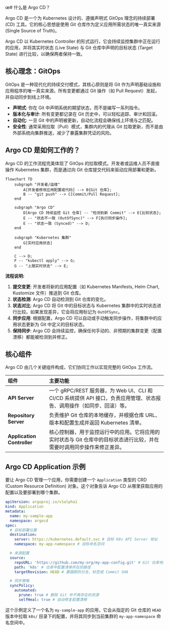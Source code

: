 œ# 什么是 Argo CD？

Argo CD 是一个为 Kubernetes 设计的、遵循声明式 GitOps 理念的持续部署 (CD) 工具。它的核心思想是使用 Git 仓库作为定义应用所需状态的唯一真实来源 (Single Source of Truth)。

Argo CD 以 Kubernetes Controller 的形式运行，它会持续监控集群中正在运行的应用，并将其实时状态 (Live State) 与 Git 仓库中声明的目标状态 (Target State) 进行比较，以确保两者保持一致。

## 核心理念：GitOps

GitOps 是一种现代化的持续交付模式，其核心原则是将 Git 作为声明基础设施和应用程序的唯一真实来源。所有变更都通过 Git 操作（如 Pull Request）发起，并自动同步到线上环境。

- **声明式**: 你在 Git 中声明系统的期望状态，而不是编写一系列指令。
- **版本化与审计**: 所有变更都记录在 Git 历史中，可以轻松追踪、审计和回滚。
- **自动化**: 一旦 Git 中的声明被更新，自动化流程会确保线上环境与之匹配。
- **安全性**: 通常采用拉取（Pull）模式，集群内的代理从 Git 拉取更新，而不是由外部系统向集群推送，减少了暴露集群凭证的风险。

## Argo CD 是如何工作的？

Argo CD 的工作流程完美体现了 GitOps 的拉取模式。开发者或运维人员不直接操作 Kubernetes 集群，而是通过向 Git 仓库提交代码来驱动应用部署和更新。

```mermaid
flowchart TD
    subgraph "开发者/运维"
        A[开发者修改应用配置或代码] --> B{Git 仓库};
        B -- "git push" --> C[Commit/Pull Request];
    end

    subgraph "Argo CD"
        D[Argo CD 持续监控 Git 仓库] -- "检测到新 Commit" --> E{比较状态};
        E -- "状态不一致 (OutOfSync)" --> F[执行同步操作];
        E -- "状态一致 (Synced)" --> D;
    end

    subgraph "Kubernetes 集群"
        G[实时应用状态]
    end

    C --> D;
    F -- "kubectl apply" --> G;
    G -- "上报实时状态" --> E;

```

**流程说明:**
1.  **提交变更**: 开发者将新的应用配置（如 Kubernetes Manifests, Helm Chart, Kustomize 文件）推送到 Git 仓库。
2.  **状态检测**: Argo CD 自动检测到 Git 仓库的变化。
3.  **状态对比**: Argo CD 将 Git 中的目标状态与 Kubernetes 集群中的实时状态进行比较。如果发现差异，它会将应用标记为 `OutOfSync`。
4.  **同步应用**: 根据配置，Argo CD 可以自动或手动触发同步操作，将集群中的应用状态更新为 Git 中定义的目标状态。
5.  **保持同步**: Argo CD 会持续监控，确保任何手动的、非预期的集群变更（配置漂移）都能被检测到并修正。

## 核心组件

Argo CD 由几个关键组件构成，它们协同工作以实现完整的 GitOps 工作流。

| 组件 | 主要功能 |
| :--- | :--- |
| **API Server** | 一个 gRPC/REST 服务器，为 Web UI、CLI 和 CI/CD 系统提供 API 接口，负责应用管理、状态报告、调用操作（如同步、回滚）等。 |
| **Repository Server** | 负责维护 Git 仓库的本地缓存，并根据仓库 URL、版本和配置生成并返回 Kubernetes 清单。 |
| **Application Controller** | 核心控制器，用于监控运行中的应用。它将应用的实时状态与 Git 仓库中的目标状态进行比较，并在需要时调用同步操作来修正差异。 |

## Argo CD Application 示例

要让 Argo CD 管理一个应用，你需要创建一个 `Application` 类型的 CRD (Custom Resource Definition) 对象。这个对象告诉 Argo CD 从哪里获取应用的配置以及要部署到哪个集群。

```yaml
apiVersion: argoproj.io/v1alpha1
kind: Application
metadata:
  name: my-sample-app
  namespace: argocd
spec:
  # 目标部署位置
  destination:
    server: https://kubernetes.default.svc # 目标 K8s API Server 地址
    namespace: my-app-namespace # 目标命名空间

  # 来源配置
  source:
    repoURL: 'https://github.com/my-org/my-app-config.git' # Git 仓库地址
    path: 'k8s' # 仓库中配置清单所在的路径
    targetRevision: HEAD # 要跟踪的分支、标签或 Commit SHA

  # 同步策略
  syncPolicy:
    automated:
      prune: true # 删除 Git 中不再存在的资源
      selfHeal: true # 自动修复配置漂移
```

这个示例定义了一个名为 `my-sample-app` 的应用，它会从指定的 Git 仓库的 `HEAD` 版本中拉取 `k8s/` 目录下的配置，并将其同步到当前集群的 `my-app-namespace` 命名空间中。
